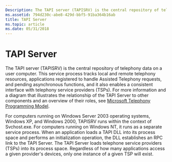 ```yaml
---
Description: The TAPI server (TAPISRV) is the central repository of telephony data on a user computer.
ms.assetid: 794d230c-abe8-429d-bbf5-91ba364b16ab
title: TAPI Server
ms.topic: article
ms.date: 05/31/2018
---
```


# TAPI Server

The TAPI server (TAPISRV) is the central repository of telephony data on a user computer. This service process tracks local and remote telephony resources, applications registered to handle Assisted Telephony requests, and pending asynchronous functions, and it also enables a consistent interface with telephony service providers (TSPs). For more information and a diagram that illustrates the relationship of the TAPI Server to other components and an overview of their roles, see [Microsoft Telephony Programming Model](microsoft-telephony-programming-model.md).

For computers running on Windows Server 2003 operating systems, Windows XP, and Windows 2000, TAPISRV runs within the context of Svchost.exe. For computers running on Windows NT, it runs as a separate service process. When an application loads a TAPI DLL into its process space and performs an initialization operation, the DLL establishes an RPC link to the TAPI Server. The TAPI Server loads telephone service providers (TSPs) into its process space. Regardless of how many applications access a given provider's devices, only one instance of a given TSP will exist.

 

 



